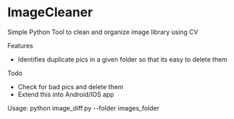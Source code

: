 # ImageCleaner
Simple Python Tool to clean and organize image library using CV

Features
* Identifies duplicate pics in a given folder so that its easy to delete them

Todo
* Check for bad pics and delete them
* Extend this into Android/IOS app

Usage:
python image_diff.py --folder images_folder


